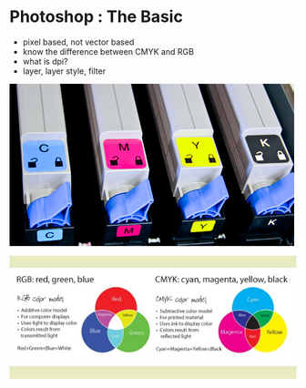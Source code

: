 # Photoshop : The Basic

- pixel based, not vector based
- know the difference between CMYK and RGB
- what is dpi?
- layer, layer style, filter

![](../images/CMYK-toner.jpg)

![](../images/rgb_vs_cmyk.jpg)